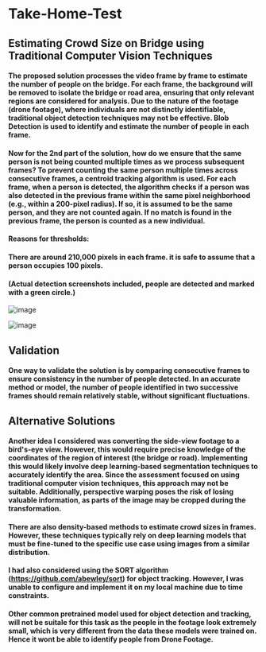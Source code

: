 # Take-Home-Test

## Estimating Crowd Size on Bridge using Traditional Computer Vision Techniques

#### The proposed solution processes the video frame by frame to estimate the number of people on the bridge. For each frame, the background will be removed to isolate the bridge or road area, ensuring that only relevant regions are considered for analysis. Due to the nature of the footage (drone footage), where individuals are not distinctly identifiable, traditional object detection techniques may not be effective. Blob Detection is used to identify and estimate the number of people in each frame.

#### Now for the 2nd part of the solution, how do we ensure that the same person is not being counted multiple times as we process subsequent frames? To prevent counting the same person multiple times across consecutive frames, a centroid tracking algorithm is used. For each frame, when a person is detected, the algorithm checks if a person was also detected in the previous frame within the same pixel neighborhood (e.g., within a 200-pixel radius). If so, it is assumed to be the same person, and they are not counted again. If no match is found in the previous frame, the person is counted as a new individual. 

#### Reasons for thresholds:
#### There are around 210,000 pixels in each frame. it is safe to assume that a person occupies 100 pixels. 

#### (Actual detection screenshots included, people are detected and marked with a green circle.)


![image](https://github.com/user-attachments/assets/f5b6c2ca-a23c-4ffe-9c36-0d035f190548)

![image](https://github.com/user-attachments/assets/d9ce65f9-e00a-440c-aab5-cf300e58ef7b)

## Validation

#### One way to validate the solution is by comparing consecutive frames to ensure consistency in the number of people detected. In an accurate method or model, the number of people identified in two successive frames should remain relatively stable, without significant fluctuations.

## Alternative Solutions

#### Another idea I considered was converting the side-view footage to a bird's-eye view. However, this would require precise knowledge of the coordinates of the region of interest (the bridge or road). Implementing this would likely involve deep learning-based segmentation techniques to accurately identify the area. Since the assessment focused on using traditional computer vision techniques, this approach may not be suitable. Additionally, perspective warping poses the risk of losing valuable information, as parts of the image may be cropped during the transformation.

#### There are also density-based methods to estimate crowd sizes in frames. However, these techniques typically rely on deep learning models that must be fine-tuned to the specific use case using images from a similar distribution.

#### I had also considered using the SORT algorithm (https://github.com/abewley/sort) for object tracking. However, I was unable to configure and implement it on my local machine due to time constraints.

#### Other common pretrained model used for object detection and tracking, will not be suitale for this task as the people in the footage look extremely small, which is very different from the data these models were trained on. Hence it wont be able to identify people from Drone Footage.


